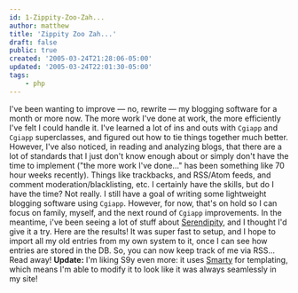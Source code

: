 ```yaml
---
id: 1-Zippity-Zoo-Zah...
author: matthew
title: 'Zippity Zoo Zah...'
draft: false
public: true
created: '2005-03-24T21:28:06-05:00'
updated: '2005-03-24T22:01:30-05:00'
tags:
    - php
---
```

I've been wanting to improve — no, rewrite — my blogging software for a month
or more now. The more work I've done at work, the more efficiently I've felt I
could handle it. I've learned a lot of ins and outs with `Cgiapp` and `Cgiapp`
superclasses, and figured out how to tie things together much better. However,
I've also noticed, in reading and analyzing blogs, that there are a lot of
standards that I just don't know enough about or simply don't have the time to
implement ("the more work I've done…" has been something like 70 hour weeks
recently). Things like trackbacks, and RSS/Atom feeds, and comment
moderation/blacklisting, etc. I certainly have the skills, but do I have the
time? Not really. I still have a goal of writing some lightweight blogging
software using `Cgiapp`. However, for now, that's on hold so I can focus on
family, myself, and the next round of `Cgiapp` improvements. In the meantime,
i've been seeing a lot of stuff about [Serendipity](http://www.s9y.org/), and I
thought I'd give it a try. Here are the results! It was super fast to setup,
and I hope to import all my old entries from my own system to it, once I can
see how entries are stored in the DB. So, you can now keep track of me via
RSS… Read away! **Update:** I'm liking S9y even more: it uses
[Smarty](http://smarty.php.net/) for templating, which means I'm able to modify
it to look like it was always seamlessly in my site!
